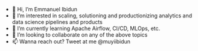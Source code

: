 - 👋 Hi, I’m Emmanuel Ibidun
- 👀 I’m interested in scaling, solutioning and productionizing analytics and data science pipelines and products
- 🌱 I’m currently learning Apache Airflow, CI/CD, MLOps, etc.
- 💞️ I’m looking to collaborate on any of the above topics
- 📫 Wanna reach out? Tweet at me @muyiibidun

<!---
manuelibidun/manuelibidun is a ✨ special ✨ repository because its `README.md` (this file) appears on your GitHub profile.
You can click the Preview link to take a look at your changes.
--->
